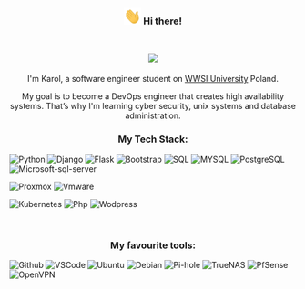 <h3 align="center"> <img src="https://raw.githubusercontent.com/ABSphreak/ABSphreak/master/gifs/Hi.gif" width="30px"> Hi there!</h3>
  </br>
<p align="center">
<img src="https://media3.giphy.com/media/TV81wZQA4zcc4YTNfC/giphy.gif"> 
  </br>
    </br>
I'm Karol, a software engineer student on <a href="https://wwsi.edu.pl/">WWSI University</a> Poland. 
</p>

<p  align="center">
My goal is to become a DevOps engineer that creates high availability systems. That’s why I'm learning cyber security, unix systems and database administration.
</p>
<h3 align="center">
My Tech Stack:
</h3>

![Python](https://img.shields.io/badge/-Python-05122A?style=flat&logo=python)
![Django](https://img.shields.io/badge/-Django-05122A?style=flat&logo=django)
![Flask](https://img.shields.io/badge/-Flask-05122A?style=flat&logo=flask)
![Bootstrap](https://img.shields.io/badge/-Bootstrap-05122A?style=flat&logo=bootstrap)
![SQL](https://img.shields.io/badge/-SQL-Language-05122A?style=flat&logo=sql)
![MYSQL](https://img.shields.io/badge/-MySQL-05122A?style=flat&logo=mysql)
![PostgreSQL](https://img.shields.io/badge/-PostgreSQL-05122A?style=flat&logo=postgresql)
![Microsoft-sql-server](https://img.shields.io/badge/--05122A?style=flat&logo=microsoft-sql-server)


![Proxmox](https://img.shields.io/badge/-proxmox-05122A?style=flat&logo=proxmox)
![Vmware](https://img.shields.io/badge/-vmware-05122A?style=flat&logo=vmware)

![Kubernetes](https://img.shields.io/badge/--05122A?style=flat&logo=kubernetes)
![Php](https://img.shields.io/badge/--05122A?style=flat&logo=php)
![Wodpress](https://img.shields.io/badge/--05122A?style=flat&logo=wordpress)

<br/>
<h3 align="center">
My favourite tools:
</h3>

![Github](https://img.shields.io/badge/--05122A?style=flat&logo=github)
![VSCode](https://img.shields.io/badge/--05122A?style=flat&logo=vscode)
![Ubuntu](https://img.shields.io/badge/--05122A?style=flat&logo=ubuntu)
![Debian](https://img.shields.io/badge/--05122A?style=flat&logo=debian)
![Pi-hole](https://img.shields.io/badge/-Pi-hole-05122A?style=flat&logo=pi-hole)
![TrueNAS](https://img.shields.io/badge/-TrueNAS-05122A?style=flat&logo=truenas)
![PfSense](https://img.shields.io/badge/-PfSense-05122A?style=flat&logo=pfsense)
![OpenVPN](https://img.shields.io/badge/-OpenVPN-05122A?style=flat&logo=openvpn)
